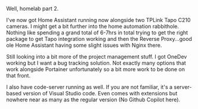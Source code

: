 Well, homelab part 2.

I've now got Home Assistant running now alongside two TPLink Tapo C210 cameras. I might get a bit further into the home automation rabbithole. Nothing like spending a grand total of 6-7hrs in total trying to get the right package to get Tapo integration working and then the Reverse Proxy...good ole Home Assistant having some slight issues with Nginx there. 

Still looking into a bit more of the project management stuff. I got OneDev working but I want a bug tracking solution. Not exactly many options that work alongside Portainer unfortunately so a bit more work to be done on that front.

I also have code-server running as well. If you are not familiar, it's a server-based version of Visual Studio code. Even comes with extensions but nowhere near as many as the regular version (No Github Copilot here).